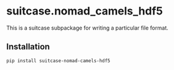 # suitcase.nomad_camels_hdf5

This is a suitcase subpackage for writing a particular file format.

## Installation

```
pip install suitcase-nomad-camels-hdf5
```
